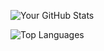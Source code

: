 ![Your GitHub Stats](https://github-readme-stats.vercel.app/api?username=zumy23&show_icons=true&theme=tokyonight)

![Top Languages](https://github-readme-stats.vercel.app/api/top-langs/?username=zumy23&layout=compact&theme=tokyonight)
